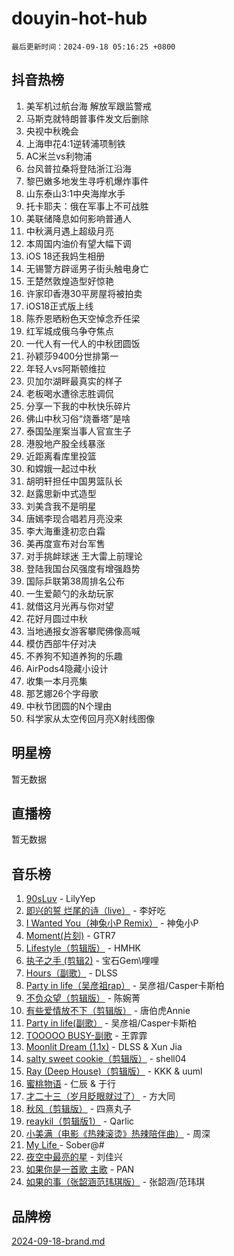 # douyin-hot-hub

`最后更新时间：2024-09-18 05:16:25 +0800`

## 抖音热榜

1. 美军机过航台海 解放军跟监警戒
1. 马斯克就特朗普事件发文后删除
1. 央视中秋晚会
1. 上海申花4:1逆转浦项制铁
1. AC米兰vs利物浦
1. 台风普拉桑将登陆浙江沿海
1. 黎巴嫩多地发生寻呼机爆炸事件
1. 山东泰山3:1中央海岸水手
1. 托卡耶夫：俄在军事上不可战胜
1. 美联储降息如何影响普通人
1. 中秋满月遇上超级月亮
1. 本周国内油价有望大幅下调
1. iOS 18还我妈生相册
1. 无锡警方辟谣男子街头触电身亡
1. 王楚然敦煌造型好惊艳
1. 许家印香港30平房屋将被拍卖
1. iOS18正式版上线
1. 陈乔恩晒粉色天空悼念乔任梁
1. 红军城成俄乌争夺焦点
1. 一代人有一代人的中秋团圆饭
1. 孙颖莎9400分世排第一
1. 年轻人vs阿斯顿维拉
1. 贝加尔湖畔最真实的样子
1. 老板喝水遭徐志胜调侃
1. 分享一下我的中秋快乐碎片
1. 佛山中秋习俗“烧番塔”是啥
1. 泰国坠崖案当事人官宣生子
1. 港股地产股全线暴涨
1. 近距离看库里投篮
1. 和嫦娥一起过中秋
1. 胡明轩担任中国男篮队长
1. 赵露思新中式造型
1. 刘美含我不是明星
1. 唐嫣李现合唱若月亮没来
1. 李大海重逢初恋白霜
1. 美再度宣布对台军售
1. 对手挑衅球迷 王大雷上前理论
1. 登陆我国台风强度有增强趋势
1. 国际乒联第38周排名公布
1. 一生爱颠勺的永劫玩家
1. 就借这月光再与你对望
1. 花好月圆过中秋
1. 当地通报女游客攀爬佛像高喊
1. 模仿西部牛仔对决
1. 不养狗不知道养狗的乐趣
1. AirPods4隐藏小设计
1. 收集一本月亮集
1. 那艺娜26个字母歌
1. 中秋节团圆的N个理由
1. 科学家从太空传回月亮X射线图像

## 明星榜

暂无数据

## 直播榜

暂无数据

## 音乐榜

1. [90sLuv](https://sf3-cdn-tos.douyinstatic.com/obj/tos-cn-ve-2774/oQGQgEIGeNeB08eABNQhaCkxBLL92zFoSVC8GA) - LilyYep
1. [即兴的誓 烂尾的诗（live）](https://sf5-hl-cdn-tos.douyinstatic.com/obj/tos-cn-ve-2774/o4YvRBZsUYAhYimDFihjLiNI5WNiPr19YAOBM) - 李好吃
1. [I Wanted You（神兔小P Remix）](https://sf3-cdn-tos.douyinstatic.com/obj/tos-cn-ve-2774/o4CAubmDQdZeEkstFnCvKIMDag8D2BSBOjfNuh) - 神兔小P
1. [Moment(片刻)](https://sf5-hl-cdn-tos.douyinstatic.com/obj/tos-cn-ve-2774/owmEcUYgQgktDfyBXRNDfAIZj9CFgVKgEpHmYF) - GTR7
1. [Lifestyle（剪辑版）](https://sf5-hl-cdn-tos.douyinstatic.com/obj/tos-cn-ve-2774/owfqGgjwG3V5lCLaAIezFMeg3LtuKNBaZKgzPV) - HMHK
1. [执子之手 (剪辑2)](https://sf5-hl-cdn-tos.douyinstatic.com/obj/tos-cn-ve-2774/oUoZLQjCc31XzqsBnBQUNgeKtYPBcgbFDwtfcu) - 宝石Gem\哩哩
1. [Hours（副歌）](https://sf5-hl-cdn-tos.douyinstatic.com/obj/tos-cn-ve-2774/oIfDfFDpw9mBHFzUNTU1oWEaAQBnCYTYNZhfEH) - DLSS
1. [Party in life（吴彦祖rap）](https://sf3-cdn-tos.douyinstatic.com/obj/tos-cn-ve-2774/o0DxM9fPEw1HmFSt7OeBCQQREzMBcIygZnjTNQ) - 吴彦祖/Casper卡斯柏
1. [不负众望（剪辑版）](https://sf3-cdn-tos.douyinstatic.com/obj/tos-cn-ve-2774/ok9MgbeIkuLlAiliwfUwtJhGyzMOtWCkZHBp3C) - 陈婉菁
1. [有些爱情放不下（剪辑版）](https://sf5-hl-cdn-tos.douyinstatic.com/obj/tos-cn-ve-2774/o4EIUawADYOHyzwgCMFHQkZ8BBfAmZBQEegct2) - 唐伯虎Annie
1. [Party in life(副歌）](https://sf5-hl-cdn-tos.douyinstatic.com/obj/tos-cn-ve-2774/ocKOGeeGAQQbmLb1LcGQTM9cMF9KSI8eLKmfYA) - 吴彦祖/Casper卡斯柏
1. [TOOOOO BUSY-副歌](https://sf3-cdn-tos.douyinstatic.com/obj/tos-cn-ve-2774/o0fmjGZetNDjSM5EimFs2QlzBg30YgByJMRQrC) - 王霏霏
1. [Moonlit Dream (1.1x)](https://sf5-hl-cdn-tos.douyinstatic.com/obj/tos-cn-ve-2774/o4gcBzLA6DbiW6isn4MQqHBmVbQPnf3J6DZIgB) - DLSS & Xun Jia
1. [salty sweet cookie（剪辑版）](https://sf5-hl-cdn-tos.douyinstatic.com/obj/tos-cn-ve-2774/oQBq9NyC0RVEaeFzKUYHYKFETJAf2f2jLuoQYD) - shell04
1. [Ray (Deep House)（剪辑版）](https://sf5-hl-cdn-tos.douyinstatic.com/obj/tos-cn-ve-2774/osjf5MggMpXjBKl8aAuLWaNBHfzhlFOKQwSCfT) - KKK & uuml
1. [蜜桃物语](https://sf3-cdn-tos.douyinstatic.com/obj/tos-cn-ve-2774/oIhOSCZtIACtYU4XQkngiW9kCBfVD1Fz9IYeqL) - 仁辰 & 于行
1. [才二十三（岁月眨眼就过了）](https://sf3-cdn-tos.douyinstatic.com/obj/tos-cn-ve-2774/oYAvkTrUXEBMWYUbL3nl8i01MJ5skiIZASC2H) - 方大同
1. [秋风（剪辑版）](https://sf5-hl-cdn-tos.douyinstatic.com/obj/tos-cn-ve-2774/ocGaU84LfAfzMd2wbXdQFpCGhBiXg82JNMRRie) - 四熹丸子
1. [reaykil（剪辑版1）](https://sf5-hl-cdn-tos.douyinstatic.com/obj/tos-cn-ve-2774/osSIWpEdiiBoAWKQMsIBhmw1wUEJn5z20ANfA9) - Qarlic
1. [小美满（电影《热辣滚烫》热辣陪伴曲）](https://sf6-cdn-tos.douyinstatic.com/obj/tos-cn-ve-2774/o0GAn2lSgfZIDUgtevCGDQYnFg4CwnrBaxbTZL) - 周深
1. [My Life ](https://sf5-hl-cdn-tos.douyinstatic.com/obj/tos-cn-ve-2774/oMGNCIHFIPqLwfNFnALQkeDBz1UZGBgzae2YuG) - Sober@#
1. [夜空中最亮的星](https://sf6-cdn-tos.douyinstatic.com/obj/tos-cn-ve-2774/o4IfgGwqqnFeXEMGaS8JBzJAdayAaCeoxqbjCD) - 刘佳兴
1. [如果你是一首歌 主歌](https://sf5-hl-cdn-tos.douyinstatic.com/obj/tos-cn-ve-2774/oECjBtQmQEDDkZNM057fBFLuWDtYDyIjGOpeVg) - PAN
1. [如果的事（张韶涵范玮琪版）](https://sf6-cdn-tos.douyinstatic.com/obj/tos-cn-ve-2774/owI7MDDyzHddFIDNOFiTf8qYP1fafEiAgmjsCv) - 张韶涵/范玮琪

## 品牌榜

[2024-09-18-brand.md](2024-09-18-brand.md)
